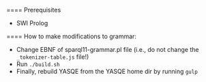 ==== Prerequisites

* SWI Prolog

==== How to make modifications to grammar:

* Change EBNF of sparql11-grammar.pl file (i.e., do not change the `_tokenizer-table.js` file!)
* Run `./build.sh`
* Finally, rebuild YASQE from the YASQE home dir by running `gulp`
